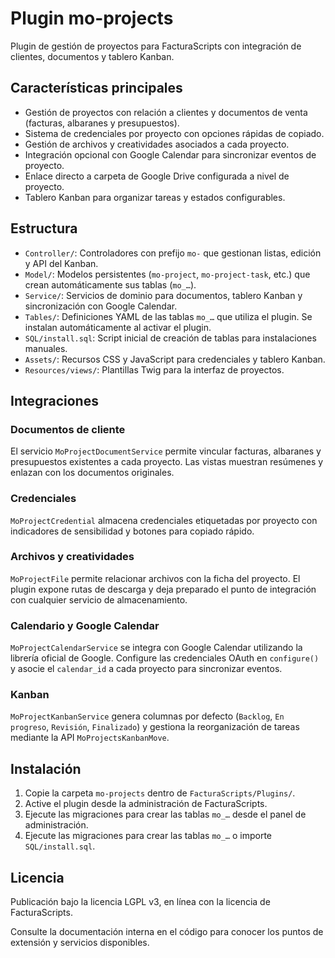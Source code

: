 # Plugin mo-projects

Plugin de gestión de proyectos para FacturaScripts con integración de clientes, documentos y tablero Kanban.

## Características principales

- Gestión de proyectos con relación a clientes y documentos de venta (facturas, albaranes y presupuestos).
- Sistema de credenciales por proyecto con opciones rápidas de copiado.
- Gestión de archivos y creatividades asociados a cada proyecto.
- Integración opcional con Google Calendar para sincronizar eventos de proyecto.
- Enlace directo a carpeta de Google Drive configurada a nivel de proyecto.
- Tablero Kanban para organizar tareas y estados configurables.

## Estructura

- `Controller/`: Controladores con prefijo `mo-` que gestionan listas, edición y API del Kanban.
- `Model/`: Modelos persistentes (`mo-project`, `mo-project-task`, etc.) que crean automáticamente sus tablas (`mo_…`).
- `Service/`: Servicios de dominio para documentos, tablero Kanban y sincronización con Google Calendar.
- `Tables/`: Definiciones YAML de las tablas `mo_…` que utiliza el plugin. Se instalan automáticamente al activar el plugin.
- `SQL/install.sql`: Script inicial de creación de tablas para instalaciones manuales.
- `Assets/`: Recursos CSS y JavaScript para credenciales y tablero Kanban.
- `Resources/views/`: Plantillas Twig para la interfaz de proyectos.

## Integraciones

### Documentos de cliente

El servicio `MoProjectDocumentService` permite vincular facturas, albaranes y presupuestos existentes a cada proyecto. Las vistas muestran resúmenes y enlazan con los documentos originales.

### Credenciales

`MoProjectCredential` almacena credenciales etiquetadas por proyecto con indicadores de sensibilidad y botones para copiado rápido.

### Archivos y creatividades

`MoProjectFile` permite relacionar archivos con la ficha del proyecto. El plugin expone rutas de descarga y deja preparado el punto de integración con cualquier servicio de almacenamiento.

### Calendario y Google Calendar

`MoProjectCalendarService` se integra con Google Calendar utilizando la librería oficial de Google. Configure las credenciales OAuth en `configure()` y asocie el `calendar_id` a cada proyecto para sincronizar eventos.

### Kanban

`MoProjectKanbanService` genera columnas por defecto (`Backlog`, `En progreso`, `Revisión`, `Finalizado`) y gestiona la reorganización de tareas mediante la API `MoProjectsKanbanMove`.

## Instalación

1. Copie la carpeta `mo-projects` dentro de `FacturaScripts/Plugins/`.
2. Active el plugin desde la administración de FacturaScripts.
3. Ejecute las migraciones para crear las tablas `mo_…` desde el panel de administración.
3. Ejecute las migraciones para crear las tablas `mo_…` o importe `SQL/install.sql`.

## Licencia

Publicación bajo la licencia LGPL v3, en línea con la licencia de FacturaScripts.

Consulte la documentación interna en el código para conocer los puntos de extensión y servicios disponibles.
